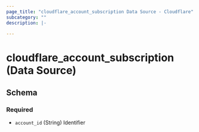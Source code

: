 ```yaml
---
page_title: "cloudflare_account_subscription Data Source - Cloudflare"
subcategory: ""
description: |-
  
---
```


# cloudflare_account_subscription (Data Source)




<!-- schema generated by tfplugindocs -->
## Schema

### Required

- `account_id` (String) Identifier


